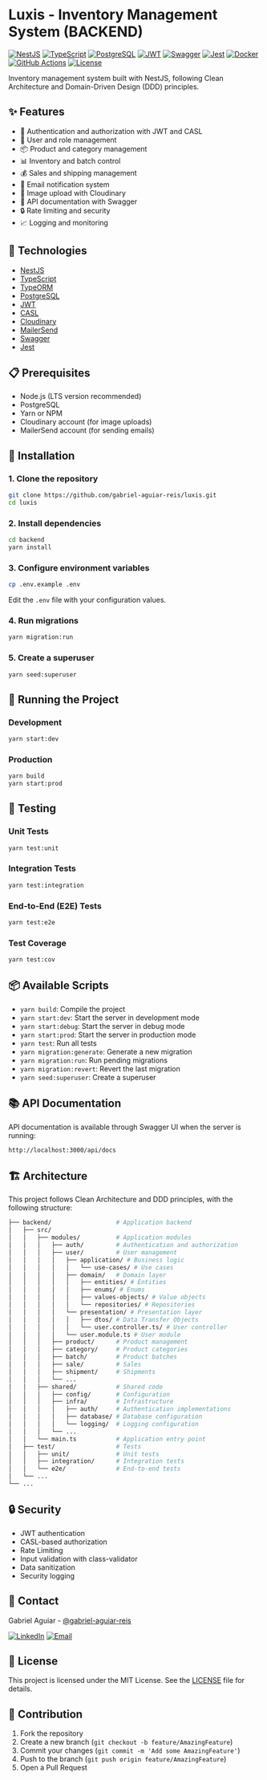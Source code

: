 # Luxis - Inventory Management System (BACKEND)

[![NestJS](https://img.shields.io/badge/NestJS-EA2845?style=for-the-badge&logo=nestjs&logoColor=white)](https://nestjs.com/)
[![TypeScript](https://img.shields.io/badge/TypeScript-007ACC?style=for-the-badge&logo=typescript&logoColor=white)](https://www.typescriptlang.org/)
[![PostgreSQL](https://img.shields.io/badge/PostgreSQL-316192?style=for-the-badge&logo=postgresql&logoColor=white)](https://www.postgresql.org/)
[![JWT](https://img.shields.io/badge/JWT-000000?style=for-the-badge&logo=JSON%20web%20tokens&logoColor=white)](https://jwt.io/)
[![Swagger](https://img.shields.io/badge/Swagger-85EA2D?style=for-the-badge&logo=Swagger&logoColor=white)](https://swagger.io/)
[![Jest](https://img.shields.io/badge/Jest-C21325?style=for-the-badge&logo=jest&logoColor=white)](https://jestjs.io/)
[![Docker](https://img.shields.io/badge/Docker-2496ED?style=for-the-badge&logo=docker&logoColor=white)](https://www.docker.com/)
[![GitHub Actions](https://img.shields.io/badge/GitHub_Actions-2088FF?style=for-the-badge&logo=github-actions&logoColor=white)](https://github.com/features/actions)
[![License](https://img.shields.io/badge/License-MIT-green.svg?style=for-the-badge)](LICENSE)

Inventory management system built with NestJS, following Clean Architecture and Domain-Driven Design (DDD) principles.

## ✨ Features

- 🔐 Authentication and authorization with JWT and CASL
- 👥 User and role management
- 📦 Product and category management
- 📊 Inventory and batch control
- 💰 Sales and shipping management
- 📧 Email notification system
- 📱 Image upload with Cloudinary
- 📝 API documentation with Swagger
- 🔒 Rate limiting and security
- 📈 Logging and monitoring

## 🚀 Technologies

- [NestJS](https://nestjs.com/)
- [TypeScript](https://www.typescriptlang.org/)
- [TypeORM](https://typeorm.io/)
- [PostgreSQL](https://www.postgresql.org/)
- [JWT](https://jwt.io/)
- [CASL](https://casl.js.org/)
- [Cloudinary](https://cloudinary.com/)
- [MailerSend](https://www.mailersend.com/)
- [Swagger](https://swagger.io/)
- [Jest](https://jestjs.io/)

## 📋 Prerequisites

- Node.js (LTS version recommended)
- PostgreSQL
- Yarn or NPM
- Cloudinary account (for image uploads)
- MailerSend account (for sending emails)

## 🔧 Installation

### 1. Clone the repository

```bash
git clone https://github.com/gabriel-aguiar-reis/luxis.git
cd luxis
```

### 2. Install dependencies

```bash
cd backend
yarn install
```

### 3. Configure environment variables

```bash
cp .env.example .env
```

Edit the `.env` file with your configuration values.

### 4. Run migrations

```bash
yarn migration:run
```

### 5. Create a superuser

```bash
yarn seed:superuser
```

## 🚀 Running the Project

### Development

```bash
yarn start:dev
```

### Production

```bash
yarn build
yarn start:prod
```

## 🧪 Testing

### Unit Tests

```bash
yarn test:unit
```

### Integration Tests

```bash
yarn test:integration
```

### End-to-End (E2E) Tests

```bash
yarn test:e2e
```

### Test Coverage

```bash
yarn test:cov
```

## 📦 Available Scripts

- `yarn build`: Compile the project
- `yarn start:dev`: Start the server in development mode
- `yarn start:debug`: Start the server in debug mode
- `yarn start:prod`: Start the server in production mode
- `yarn test`: Run all tests
- `yarn migration:generate`: Generate a new migration
- `yarn migration:run`: Run pending migrations
- `yarn migration:revert`: Revert the last migration
- `yarn seed:superuser`: Create a superuser

## 📚 API Documentation

API documentation is available through Swagger UI when the server is running:

```html
http://localhost:3000/api/docs
```

## 🏗️ Architecture

This project follows Clean Architecture and DDD principles, with the following structure:

```bash
├── backend/                  # Application backend
│   ├── src/
│   │   ├── modules/          # Application modules
│   │   │   ├── auth/         # Authentication and authorization
│   │   │   ├── user/         # User management
│   │   │   │   ├── application/ # Business logic
│   │   │   │   │   └── use-cases/ # Use cases
│   │   │   │   ├── domain/   # Domain layer
│   │   │   │   │   ├── entities/ # Entities
│   │   │   │   │   ├── enums/ # Enums
│   │   │   │   │   ├── values-objects/ # Value objects
│   │   │   │   │   └── repositories/ # Repositories
│   │   │   │   └── presentation/ # Presentation layer
│   │   │   │   │   ├── dtos/ # Data Transfer Objects
│   │   │   │   │   └── user.controller.ts/ # User controller
│   │   │   │   └── user.module.ts # User module
│   │   │   ├── product/      # Product management
│   │   │   ├── category/     # Product categories
│   │   │   ├── batch/        # Product batches
│   │   │   ├── sale/         # Sales
│   │   │   ├── shipment/     # Shipments
│   │   │   └── ...
│   │   ├── shared/           # Shared code
│   │   │   ├── config/       # Configuration
│   │   │   ├── infra/        # Infrastructure
│   │   │   │   ├── auth/     # Authentication implementations
│   │   │   │   ├── database/ # Database configuration
│   │   │   │   └── logging/  # Logging configuration
│   │   │   └── ...
│   │   └── main.ts           # Application entry point
│   ├── test/                 # Tests
│   │   ├── unit/             # Unit tests
│   │   ├── integration/      # Integration tests
│   │   └── e2e/              # End-to-end tests
│   └── ...
└── ...
```

## 🔒 Security

- JWT authentication
- CASL-based authorization
- Rate Limiting
- Input validation with class-validator
- Data sanitization
- Security logging

## 📧 Contact

Gabriel Aguiar - [@gabriel-aguiar-reis](https://github.com/gabriel-aguiar-reis)

[![LinkedIn](https://img.shields.io/badge/LinkedIn-0077B5?style=for-the-badge&logo=linkedin&logoColor=white)](https://www.linkedin.com/in/gabriel-aguiar-reis/)
[![Email](https://img.shields.io/badge/Email-D14836?style=for-the-badge&logo=gmail&logoColor=white)](mailto:lugafeagre@gmail.com)

## 📝 License

This project is licensed under the MIT License. See the [LICENSE](LICENSE) file for details.

## 👥 Contribution

1. Fork the repository
2. Create a new branch (`git checkout -b feature/AmazingFeature`)
3. Commit your changes (`git commit -m 'Add some AmazingFeature'`)
4. Push to the branch (`git push origin feature/AmazingFeature`)
5. Open a Pull Request
